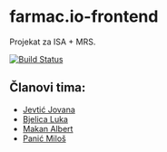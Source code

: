 # farmac.io-frontend
Projekat za ISA + MRS.

[![Build Status](https://jenkins.bjelicaluka.com/buildStatus/icon?job=farmac.io-backend)](https://jenkins.bjelicaluka.com/job/farmac.io-backend/)

## Članovi tima:
<ul>
<li><a href="https://github.com/jojev">Jevtić Jovana</a></li>
<li><a href="https://github.com/bjelicaluka">Bjelica Luka</a></li>
<li><a href="https://github.com/albertmakan">Makan	Albert</a></li>
<li><a href="https://github.com/panicmilos">Panić	Miloš</a></li>
</ul>
